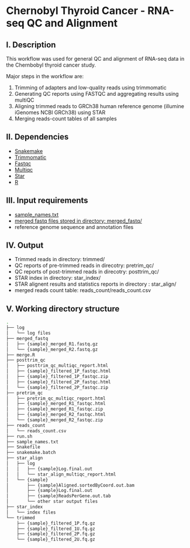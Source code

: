 # Chernobyl Thyroid Cancer - RNA-seq QC and Alignment
## I. Description
This workflow was used for general QC and alignment of RNA-seq data in the Chernbobyl thyroid cancer study.

Major steps in the workflow are:
1) Trimming of adapters and low-quality reads using trimmomatic
2) Generating QC reports using FASTQC and aggregating results using multiQC
3) Aligning trimmed reads to GRCh38 human reference genome (illumine iGenomes NCBI GRCh38) using STAR
4) Merging reads-count tables of all samples
## II. Dependencies
* [Snakemake](https://snakemake.readthedocs.io/en/stable/)
* [Trimmomatic](http://www.usadellab.org/cms/?page=trimmomatic)
* [Fastqc](https://www.bioinformatics.babraham.ac.uk/projects/fastqc/)
* [Multiqc](https://multiqc.info)
* [Star](https://github.com/alexdobin/STAR)
* [R](https://www.r-project.org)
## III. Input requirements
* [sample_names.txt](https://github.com/NCI-CGR/ChernobylThyroidCancer-RNAseq/blob/main/sample_names.txt)
* [merged fastq files stored in directory: merged_fastq/](https://github.com/NCI-CGR/ChernobylThyroidCancer-RNAseq/tree/main/merged_fastq)
* reference genome sequence and annotation files
## IV. Output
* Trimmed reads in directory: trimmed/
* QC reports of pre-trimmed reads in direcotry: pretrim_qc/
* QC reports of post-trimmed reads in direcotry: posttrim_qc/
* STAR index in directory: star_index/
* STAR alignent results and statistics reports in directory : star_align/
* merged reads count table: reads_count/reads_count.csv
## V. Working directory structure
```bash
.
├── log
│   └── log files
├── merged_fastq
│   ├── {sample}_merged_R1.fastq.gz
│   └── {sample}_merged_R2.fastq.gz
├── merge.R
├── posttrim_qc
│   ├── posttrim_qc_multiqc_report.html
│   ├── {sample}_filtered_1P_fastqc.html
│   ├── {sample}_filtered_1P_fastqc.zip
│   ├── {sample}_filtered_2P_fastqc.html
│   └── {sample}_filtered_2P_fastqc.zip
├── pretrim_qc
│   ├── pretrim_qc_multiqc_report.html
│   ├── {sample}_merged_R1_fastqc.html
│   ├── {sample}_merged_R1_fastqc.zip
│   ├── {sample}_merged_R2_fastqc.html
│   └── {sample}_merged_R2_fastqc.zip
├── reads_count
│   └── reads_count.csv
├── run.sh
├── sample_names.txt
├── Snakefile
├── snakemake.batch
├── star_align
│   ├── log
│   │   ├── {sample}Log.final.out
│   │   └── star_align_multiqc_report.html
│   └── {sample}
│       ├── {sample}Aligned.sortedByCoord.out.bam
│       ├── {sample}Log.final.out
│       ├── {sample}ReadsPerGene.out.tab
│       └── other star output files
├── star_index
│   └── index files 
└── trimmed
    ├── {sample}_filtered_1P.fq.gz
    ├── {sample}_filtered_1U.fq.gz
    ├── {sample}_filtered_2P.fq.gz
    └── {sample}_filtered_2U.fq.gz
```
